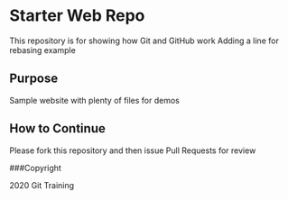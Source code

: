 # Starter Web Repo

This repository is for showing how Git and GitHub work
Adding a line for rebasing example

## Purpose

Sample website with plenty of files for demos

## How to Continue

Please fork this repository and then issue Pull Requests for review

###Copyright

2020 Git Training